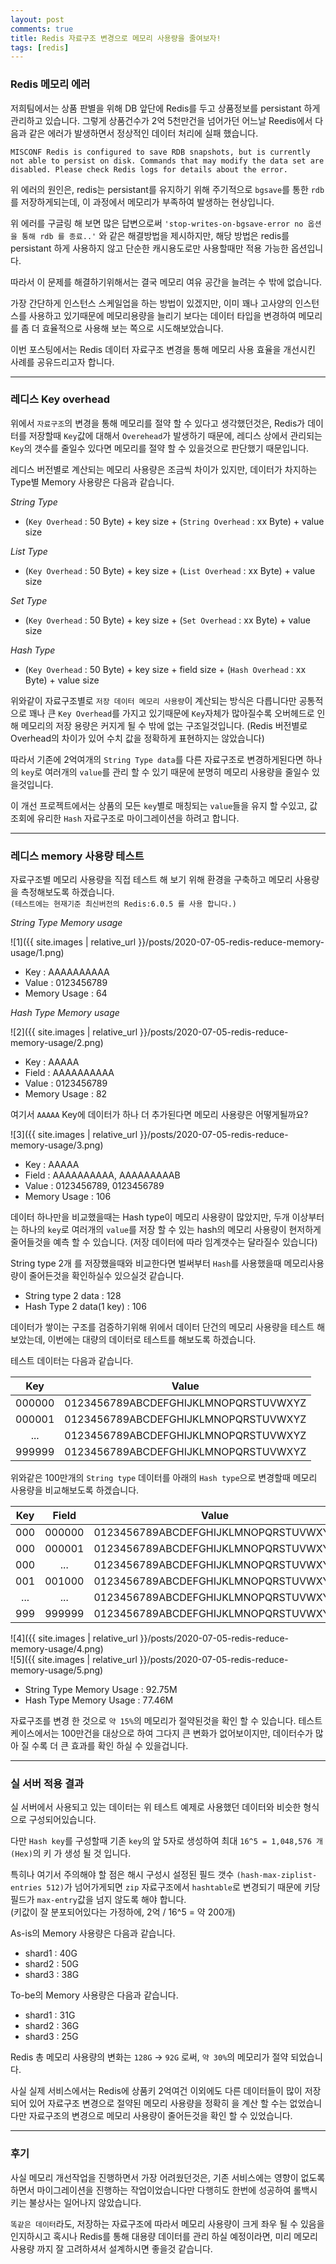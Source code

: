```yaml
---
layout: post
comments: true
title: Redis 자료구조 변경으로 메모리 사용량을 줄여보자!
tags: [redis]
---
```


### Redis 메모리 에러

저희팀에서는 상품 판별을 위해 DB 앞단에 Redis를 두고 상품정보를 persistant 하게 관리하고 있습니다. 그렇게 상품건수가 2억 5천만건을 넘어가던 어느날 Reedis에서 다음과 같은 에러가 발생하면서 정상적인 데이터 처리에 실패 했습니다.

```
MISCONF Redis is configured to save RDB snapshots, but is currently not able to persist on disk. Commands that may modify the data set are disabled. Please check Redis logs for details about the error.
```

위 에러의 원인은, redis는 persistant를 유지하기 위해 주기적으로 `bgsave`를 통한 `rdb`를 저장하게되는데, 이 과정에서 메모리가 부족하여 발생하는 현상입니다. 

위 에러를 구글링 해 보면 많은 답변으로써 `'stop-writes-on-bgsave-error no 옵션을 통해 rdb 를 종료..'` 와 같은 해결방법을 제시하지만, 해당 방법은 redis를 persistant 하게 사용하지 않고 단순한 캐시용도로만 사용할때만 적용 가능한 옵션입니다.  

따라서 이 문제를 해결하기위해서는 결국 메모리 여유 공간을 늘려는 수 밖에 없습니다. 

가장 간단하게 인스턴스 스케일업을 하는 방법이 있겠지만, 이미 꽤나 고사양의 인스턴스를 사용하고 있기때문에 메모리용량을 늘리기 보다는 데이터 타입을 변경하여 메모리를 좀 더 효율적으로 사용해 보는 쪽으로 시도해보았습니다. 

이번 포스팅에서는 Redis 데이터 자료구조 변경을 통해 메모리 사용 효율을 개선시킨 사례를 공유드리고자 합니다.

---

### 레디스 Key overhead

위에서 `자료구조`의 변경을 통해 메모리를 절약 할 수 있다고 생각했던것은, Redis가 데이터를 저장할때 `Key`값에 대해서 `Overehead`가 발생하기 때문에, 레디스 상에서 관리되는 `Key`의 갯수를 줄일수 있다면 메모리를 절약 할 수 있을것으로 판단했기 때문입니다.

레디스 버전별로 계산되는 메모리 사용량은 조금씩 차이가 있지만, 데이터가 차지하는 Type별 Memory 사용량은 다음과 같습니다.

*String Type*

- (`Key Overhead` : 50 Byte) + key size + (`String Overhead` : xx Byte) + value size

*List Type*

- (`Key Overhead` : 50 Byte) + key size + (`List Overhead` : xx Byte) + value size  

*Set Type*
 
- (`Key Overhead` : 50 Byte) + key size + (`Set Overhead` : xx Byte) + value size  

*Hash Type*

- (`Key Overhead` : 50 Byte) + key size + field size + (`Hash Overhead` : xx Byte) + value size

위와같이 자료구조별로 `저장 데이터 메모리 사용량`이 계산되는 방식은 다릅니다만 공통적으로 꽤나 큰 `Key Overhead`를 가지고 있기때문에 `Key`자체가 많아질수록 오버헤드로 인해 메모리의 저장 용량은 커지게 될 수 밖에 없는 구조일것입니다.
(Redis 버전별로 Overhead의 차이가 있어 수치 값을 정확하게 표현하지는 않았습니다)

따라서 기존에 2억여개의 `String Type data`를 다른 자료구조로 변경하게된다면 하나의 `key`로 여러개의 `value`를 관리 할 수 있기 때문에 분명히 메모리 사용량을 줄일수 있을것입니다.

이 개선 프로젝트에서는 상품의 모든 `key`별로 매칭되는 `value`들을 유지 할 수있고, 값 조회에 유리한 `Hash` 자료구조로 마이그레이션을 하려고 합니다.

---

### 레디스 memory 사용량 테스트

자료구조별 메모리 사용량을 직접 테스트 해 보기 위해 환경을 구축하고 메모리 사용량을 측정해보도록 하겠습니다.  
`(테스트에는 현재기준 최신버전의 Redis:6.0.5 를 사용 합니다.)`


*String Type Memory usage*

![1]({{ site.images | relative_url }}/posts/2020-07-05-redis-reduce-memory-usage/1.png)   

- Key :  AAAAAAAAAA
- Value : 0123456789
- Memory Usage : 64

*Hash Type Memory usage*

![2]({{ site.images | relative_url }}/posts/2020-07-05-redis-reduce-memory-usage/2.png)   

- Key :  AAAAA
- Field : AAAAAAAAAA
- Value : 0123456789
- Memory Usage : 82

여기서 `AAAAA` Key에 데이터가 하나 더 추가된다면 메모리 사용량은 어떻게될까요?

![3]({{ site.images | relative_url }}/posts/2020-07-05-redis-reduce-memory-usage/3.png)   

- Key :  AAAAA
- Field : AAAAAAAAAA, AAAAAAAAAB
- Value : 0123456789, 0123456789
- Memory Usage : 106

데이터 하나만을 비교했을때는 Hash type이 메모리 사용량이 많았지만, 두개 이상부터는 하나의 `key`로 여러개의 `value`를 저장 할 수 있는 hash의 메모리 사용량이 현저하게 줄어들것을 예측 할 수 있습니다. (저장 데이터에 따라 임계갯수는 달라질수 있습니다)

String type 2개 를 저장했을때와 비교한다면 벌써부터 `Hash`를 사용했을때 메모리사용량이 줄어든것을 확인하실수 있으실것 같습니다.
- String type 2 data : 128
- Hash Type 2 data(1 key) : 106

데이터가 쌓이는 구조를 검증하기위해 위에서 데이터 단건의 메모리 사용량을 테스트 해보았는데, 이번에는 대량의 데이터로 테스트를 해보도록 하겠습니다.

테스트 데이터는 다음과 같습니다.  

|Key|Value|  
|:--:|:--:|
|000000|0123456789ABCDEFGHIJKLMNOPQRSTUVWXYZ|
|000001|0123456789ABCDEFGHIJKLMNOPQRSTUVWXYZ|
|...|0123456789ABCDEFGHIJKLMNOPQRSTUVWXYZ|
|999999|0123456789ABCDEFGHIJKLMNOPQRSTUVWXYZ|

위와같은 100만개의 `String type` 데이터를 아래의 `Hash type`으로 변경할때 메모리 사용량을 비교해보도록 하겠습니다.
  
|Key|Field|Value|  
|:--:|:--:|:--:|
|000|000000|0123456789ABCDEFGHIJKLMNOPQRSTUVWXYZ|
|000|000001|0123456789ABCDEFGHIJKLMNOPQRSTUVWXYZ|
|000|...|0123456789ABCDEFGHIJKLMNOPQRSTUVWXYZ|
|001|001000|0123456789ABCDEFGHIJKLMNOPQRSTUVWXYZ|
|...|...|0123456789ABCDEFGHIJKLMNOPQRSTUVWXYZ|
|999|999999|0123456789ABCDEFGHIJKLMNOPQRSTUVWXYZ|


![4]({{ site.images | relative_url }}/posts/2020-07-05-redis-reduce-memory-usage/4.png)  
![5]({{ site.images | relative_url }}/posts/2020-07-05-redis-reduce-memory-usage/5.png)  

- String Type Memory Usage : 92.75M
- Hash Type Memory Usage : 77.46M

자료구조를 변경 한 것으로 `약 15%`의 메모리가 절약된것을 확인 할 수 있습니다. 테스트 케이스에서는 100만건을 대상으로 하여 그다지 큰 변화가 없어보이지만, 데이터수가 많아 질 수록 더 큰 효과를 확인 하실 수 있을겁니다. 

---

### 실 서버 적용 결과

실 서버에서 사용되고 있는 데이터는 위 테스트 예제로 사용했던 데이터와 비슷한 형식으로 구성되어있습니다.

다만 `Hash key`를 구성할때 기존 `key`의 앞 5자로 생성하여 최대 `16^5 = 1,048,576 개 (Hex)`의 키 가 생성 될 것 입니다.

특히나 여기서 주의해야 할 점은 해시 구성시 설정된 필드 갯수 `(hash-max-ziplist-entries 512)`가 넘어가게되면 `zip` 자료구조에서 `hashtable`로 변경되기 때문에 키당 필드가 `max-entry`값을 넘지 않도록 해야 합니다.  
(키값이 잘 분포되어있다는 가정하에, 2억 / 16^5 = 약 200개)

As-is의 Memory 사용량은 다음과 같습니다.
- shard1 : 40G
- shard2 : 50G
- shard3 : 38G

To-be의 Memory 사용량은 다음과 같습니다.
- shard1 : 31G
- shard2 : 36G
- shard3 : 25G

Redis 총 메모리 사용량의 변화는 `128G` -> `92G` 로써, `약 30%`의 메모리가 절약 되었습니다. 

사실 실제 서비스에서는 Redis에 상품키 2억여건 이외에도 다른 데이터들이 많이 저장되어 있어 자료구조 변경으로 절약된 메모리 사용량을 정확히 을 계산 할 수는 없었습니다만 자료구조의 변경으로 메모리 사용량이 줄어든것을 확인 할 수 있었습니다.

---

### 후기

사실 메모리 개선작업을 진행하면서 가장 어려웠던것은, 기존 서비스에는 영향이 없도록 하면서 마이그레이션을 진행하는 작업이었습니다만 다행히도 한번에 성공하여 롤백시키는 불상사는 일어나지 않았습니다.  

`똑같은 데이터`라도, 저장하는 자료구조에 따라서 메모리 사용량이 크게 좌우 될 수 있음을 인지하시고 혹시나 Redis를 통해 대용량 데이터를 관리 하실 예정이라면, 미리 메모리 사용량 까지 잘 고려하셔서 설계하시면 좋을것 같습니다.